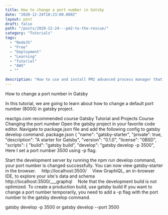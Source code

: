 ```yaml
---
title: How to change a port number in Gatsby
date: "2020-12-24T10:23:00.000Z"
layout: post
draft: false
path: "/posts/2020-12-24---pm2-to-the-rescue/"
category: "Tutorials"
tags:
  - "NodeJS"
  - "Free"
  - "Deployment"
  - "Learning"
  - "Tutorial"
  - "AWS"
  - ""

description: "How to use and install PM2 advanced process manager that can keeps alive your application in case of crash."
---
```



How to change a port number in Gatsby

In this tutorial, we are going to learn about how to change a default port number (8000) in gatsby project.

reactgo.com recommended course
Gatsby Tutorial and Projects Course
Changing the port number
Open the gatsby project in your favorite code editor.
Navigate to package.json file and add the following config to gatsby develop command.
package.json
{
  "name": "gatsby-starter",
  "private": true,
  "description": "A starter for Gatsby",
  "version": "0.1.0",
  "license": "0BSD",
  "scripts": {
    "build": "gatsby build",
    "develop": "gatsby develop -p 3500",
Here I set a port number 3500 using -p flag.

Start the development server by running the npm run develop command, your port number is changed successfully.
You can now view gatsby-starter in the browser.
⠀
  http://localhost:3500/
⠀
View GraphiQL, an in-browser IDE, to explore your site's data and schema
⠀
  http://localhost:3500/___graphql
⠀
Note that the development build is not optimized.
To create a production build, use gatsby build
If you want to change a port number temporarily, you need to add a -p flag with the port number to the gatsby develop command.

gatsby develop -p 3500
or
gatsby develop --port 3500
